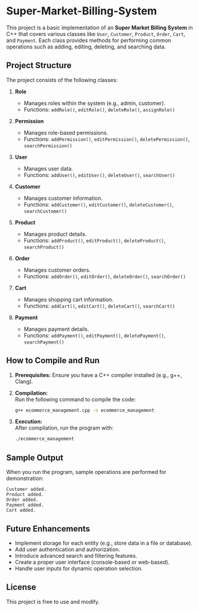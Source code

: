 # Super-Market-Billing-System

This project is a basic implementation of an **Super Market Billing System** in C++ that covers various classes like `User`, `Customer`, `Product`, `Order`, `Cart`, and `Payment`. Each class provides methods for performing common operations such as adding, editing, deleting, and searching data.

## Project Structure

The project consists of the following classes:

1. **Role**  
   - Manages roles within the system (e.g., admin, customer).
   - Functions: `addRole()`, `editRole()`, `deleteRole()`, `assignRole()`

2. **Permission**  
   - Manages role-based permissions.
   - Functions: `addPermission()`, `editPermission()`, `deletePermission()`, `searchPermission()`

3. **User**  
   - Manages user data.
   - Functions: `addUser()`, `editUser()`, `deleteUser()`, `searchUser()`

4. **Customer**  
   - Manages customer information.
   - Functions: `addCustomer()`, `editCustomer()`, `deleteCustomer()`, `searchCustomer()`

5. **Product**  
   - Manages product details.
   - Functions: `addProduct()`, `editProduct()`, `deleteProduct()`, `searchProduct()`

6. **Order**  
   - Manages customer orders.
   - Functions: `addOrder()`, `editOrder()`, `deleteOrder()`, `searchOrder()`

7. **Cart**  
   - Manages shopping cart information.
   - Functions: `addCart()`, `editCart()`, `deleteCart()`, `searchCart()`

8. **Payment**  
   - Manages payment details.
   - Functions: `addPayment()`, `editPayment()`, `deletePayment()`, `searchPayment()`

## How to Compile and Run

1. **Prerequisites:** Ensure you have a C++ compiler installed (e.g., g++, Clang).
   
2. **Compilation:**  
   Run the following command to compile the code:
   ```bash
   g++ ecommerce_management.cpp -o ecommerce_management
   ```

3. **Execution:**  
   After compilation, run the program with:
   ```bash
   ./ecommerce_management
   ```

## Sample Output

When you run the program, sample operations are performed for demonstration:

```text
Customer added.
Product added.
Order added.
Payment added.
Cart added.
```

## Future Enhancements

- Implement storage for each entity (e.g., store data in a file or database).
- Add user authentication and authorization.
- Introduce advanced search and filtering features.
- Create a proper user interface (console-based or web-based).
- Handle user inputs for dynamic operation selection.

## License

This project is free to use and modify.
